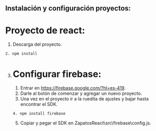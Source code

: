 ## Instalación y configuración proyectos:
# Proyecto de react:
1. Descarga del proyecto.
 ```
 2. npm install 
 ```
3. # Configurar firebase:
     1. Entrar en https://firebase.google.com/?hl=es-419.
     2. Darle al botón de comenzar y agregar un nuevo proyecto.
     3. Una vez en el proyecto ir a la ruedita de ajustes y bajar hasta encontrar el SDK.
      ```
     4. npm install firebase
      ```
     5. Copiar y pegar el SDK en ZapatosReact\src\firebase\config.js.
